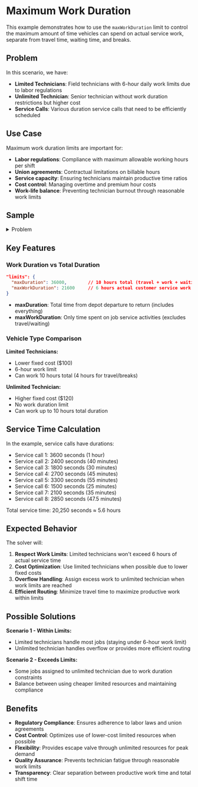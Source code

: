 # Maximum Work Duration

This example demonstrates how to use the `maxWorkDuration` limit to control the maximum amount of time vehicles can spend on actual service work, separate from travel time, waiting time, and breaks.

## Problem

In this scenario, we have:

-   **Limited Technicians**: Field technicians with 6-hour daily work limits due to labor regulations
-   **Unlimited Technician**: Senior technician without work duration restrictions but higher cost
-   **Service Calls**: Various duration service calls that need to be efficiently scheduled

## Use Case

Maximum work duration limits are important for:

-   **Labor regulations**: Compliance with maximum allowable working hours per shift
-   **Union agreements**: Contractual limitations on billable hours
-   **Service capacity**: Ensuring technicians maintain productive time ratios
-   **Cost control**: Managing overtime and premium hour costs
-   **Work-life balance**: Preventing technician burnout through reasonable work limits

## Sample

<details>
<summary>Problem</summary>

```json
{{#include ../../../../examples/data/pragmatic/basics/max-work-duration.basic.problem.json}}
```

</details>

## Key Features

### Work Duration vs Total Duration

```json
"limits": {
  "maxDuration": 36000,        // 10 hours total (travel + work + waiting + breaks)
  "maxWorkDuration": 21600     // 6 hours actual customer service work
}
```

-   **maxDuration**: Total time from depot departure to return (includes everything)
-   **maxWorkDuration**: Only time spent on job service activities (excludes travel/waiting)

### Vehicle Type Comparison

**Limited Technicians:**

-   Lower fixed cost ($100)
-   6-hour work limit
-   Can work 10 hours total (4 hours for travel/breaks)

**Unlimited Technician:**

-   Higher fixed cost ($120)
-   No work duration limit
-   Can work up to 10 hours total duration

## Service Time Calculation

In the example, service calls have durations:

-   Service call 1: 3600 seconds (1 hour)
-   Service call 2: 2400 seconds (40 minutes)
-   Service call 3: 1800 seconds (30 minutes)
-   Service call 4: 2700 seconds (45 minutes)
-   Service call 5: 3300 seconds (55 minutes)
-   Service call 6: 1500 seconds (25 minutes)
-   Service call 7: 2100 seconds (35 minutes)
-   Service call 8: 2850 seconds (47.5 minutes)

Total service time: 20,250 seconds ≈ 5.6 hours

## Expected Behavior

The solver will:

1. **Respect Work Limits**: Limited technicians won't exceed 6 hours of actual service time
2. **Cost Optimization**: Use limited technicians when possible due to lower fixed costs
3. **Overflow Handling**: Assign excess work to unlimited technician when work limits are reached
4. **Efficient Routing**: Minimize travel time to maximize productive work within limits

## Possible Solutions

**Scenario 1 - Within Limits:**

-   Limited technicians handle most jobs (staying under 6-hour work limit)
-   Unlimited technician handles overflow or provides more efficient routing

**Scenario 2 - Exceeds Limits:**

-   Some jobs assigned to unlimited technician due to work duration constraints
-   Balance between using cheaper limited resources and maintaining compliance

## Benefits

-   **Regulatory Compliance**: Ensures adherence to labor laws and union agreements
-   **Cost Control**: Optimizes use of lower-cost limited resources when possible
-   **Flexibility**: Provides escape valve through unlimited resources for peak demand
-   **Quality Assurance**: Prevents technician fatigue through reasonable work limits
-   **Transparency**: Clear separation between productive work time and total shift time
